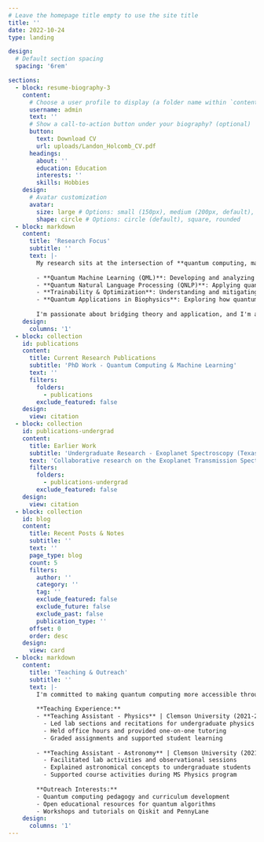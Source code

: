 ```yaml
---
# Leave the homepage title empty to use the site title
title: ''
date: 2022-10-24
type: landing

design:
  # Default section spacing
  spacing: '6rem'

sections:
  - block: resume-biography-3
    content:
      # Choose a user profile to display (a folder name within `content/authors/`)
      username: admin
      text: ''
      # Show a call-to-action button under your biography? (optional)
      button:
        text: Download CV
        url: uploads/Landon_Holcomb_CV.pdf
      headings:
        about: ''
        education: Education
        interests: ''
        skills: Hobbies
    design:
      # Avatar customization
      avatar:
        size: large # Options: small (150px), medium (200px, default), large (320px), xl (400px), xxl (500px)
        shape: circle # Options: circle (default), square, rounded
  - block: markdown
    content:
      title: 'Research Focus'
      subtitle: ''
      text: |-
        My research sits at the intersection of **quantum computing, machine learning, and algorithm design**. I work on:
        
        - **Quantum Machine Learning (QML)**: Developing and analyzing variational quantum algorithms for machine learning tasks
        - **Quantum Natural Language Processing (QNLP)**: Applying quantum circuits to NLP problems using compositional approaches
        - **Trainability & Optimization**: Understanding and mitigating barren plateaus in variational quantum circuits
        - **Quantum Applications in Biophysics**: Exploring how quantum algorithms can advance computational biophysics
        
        I'm passionate about bridging theory and application, and I'm always open to collaboration on quantum computing research.
    design:
      columns: '1'
  - block: collection
    id: publications
    content:
      title: Current Research Publications
      subtitle: 'PhD Work - Quantum Computing & Machine Learning'
      text: ''
      filters:
        folders:
          - publications
        exclude_featured: false
    design:
      view: citation
  - block: collection
    id: publications-undergrad
    content:
      title: Earlier Work
      subtitle: 'Undergraduate Research - Exoplanet Spectroscopy (Texas A&M)'
      text: 'Collaborative research on the Exoplanet Transmission Spectroscopy Imager (ETSI) for characterizing exoplanet atmospheres.'
      filters:
        folders:
          - publications-undergrad
        exclude_featured: false
    design:
      view: citation
  - block: collection
    id: blog
    content:
      title: Recent Posts & Notes
      subtitle: ''
      text: ''
      page_type: blog
      count: 5
      filters:
        author: ''
        category: ''
        tag: ''
        exclude_featured: false
        exclude_future: false
        exclude_past: false
        publication_type: ''
      offset: 0
      order: desc
    design:
      view: card
  - block: markdown
    content:
      title: 'Teaching & Outreach'
      subtitle: ''
      text: |-
        I'm committed to making quantum computing more accessible through teaching and science communication. I develop educational materials, tutorials, and resources for students and researchers entering the field.
        
        **Teaching Experience:**
        - **Teaching Assistant - Physics** | Clemson University (2021-2023)
          - Led lab sections and recitations for undergraduate physics courses
          - Held office hours and provided one-on-one tutoring
          - Graded assignments and supported student learning
        
        - **Teaching Assistant - Astronomy** | Clemson University (2021-2023)
          - Facilitated lab activities and observational sessions
          - Explained astronomical concepts to undergraduate students
          - Supported course activities during MS Physics program
        
        **Outreach Interests:**
        - Quantum computing pedagogy and curriculum development
        - Open educational resources for quantum algorithms
        - Workshops and tutorials on Qiskit and PennyLane
    design:
      columns: '1'
---
```

